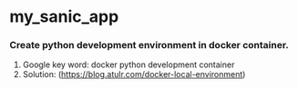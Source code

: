 # my_sanic_app

### Create python development environment in docker container.
1. Google key word: docker python development container
2. Solution: (https://blog.atulr.com/docker-local-environment)
